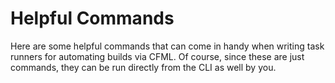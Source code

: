 # Helpful Commands

Here are some helpful commands that can come in handy when writing task runners for automating builds via CFML. Of course, since these are just commands, they can be run directly from the CLI as well by you.
